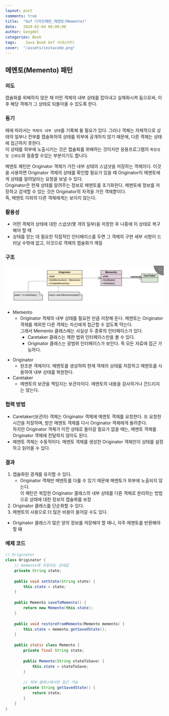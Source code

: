 ```yaml
---
layout: post
comments: true
title:  "Gof 디자인패턴_메멘토(Memento)"
date:   2020-02-04 00:00:00
author: Gongdel
categories: Book
tags:	 Java Book Gof 사내스터디
cover:  "/assets/instacode.png"
---
```

## 메멘토(Memento) 패턴
### 의도
캡슐화를 위배하지 않은 채 어떤 객체의 내부 상태를 잡아내고 실체화시켜 둠으로써, 이후 해당 객체가 그 상태로 되돌아올 수 있도록 한다.
### 동기
때에 따라서는 `객체의 내부 상태`를 기록해 둘 필요가 있다. 그러나 객체는 자체적으로 상태의 일부나 전부를 캡술화하여 상태를 외부에 공개하지 않기 때문에, 다른 객체는 상태에 접근하지 못한다.  
이 상태를 외부에 노출시키는 것은 캡슐화를 위배하는 것이지만 응용프로그램의 `확장성 및 신뢰도`와 절충할 수있는 부분이기도 합니다.  

메멘토 패턴은 Originator 객체가 가진 내부 상태의 스냅샷을 저장하는 객체이다. 이것을 사용하면 Originator 객체의 상태를 확인할 필요가 있을 때 Originator이 메멘토에게 상태를 알려달라는 요청을 보낼 수 있다.  
Originator은 현재 상태를 알려주는 정보로 메멘토를 초기화한다. 메멘토에 정보를 저장하고 검색할 수 있는 것은 Originator의 자격을 가진 객체뿐이다.  
즉, 메멘토 이외의 다른 객체에게는 보이지 않는다.  

### 활용성  
+ 어떤 객체의 상태에 대한 스냅샷(몇 개의 일부)을 저장한 후 나중에 이 상태로 복구해야 할 때
+ 상태를 얻는 데 필요한 직접적인 인터페이스를 두면 그 객체의 구현 세부 사항이 드러날 수밖에 없고, 이것으로 객체의 캡슐화가 깨질 

### 구조
![alt](/assets/gof/images/gof-design-patterns-memento.png)

+ Memento
	- Originator 객체의 내부 상태를 필요한 만큼 저장해 둔다. 메멘토는 Originator 객체를 제외한 다른 객체는 자신에게 접근할 수 없도록 막는다.    
	그래서 Memento 클래스에는 사실상 두 종류의 인터페이스가 있다.  
		- Caretaker 클래스는 제한 범위 인터페이스만을 볼 수 있다.
		- Originator 클래스는 광범위 인터페이스가 보인다. 즉 모든 자료에 접근 가능하다.  
- Originator
	- 원조본 객체이다. 메멘토를 생성하여 현재 객체의 상태를 저장하고 메멘토를 사용하여 내부 상태를 복원한다.  
- Caretaker
	- 메멘토의 보관을 책임지는 보관자이다. 메멘토의 내용을 검사하거나 건드리지는 않는다.  

### 협력 방법
+ Caretaker(보관자) 객체는 Originator 객체에 메멘토 객체를 요청한다. 또 요청한 시간을 저장하며, 받은 메멘토 객체를 다시 Originator 객체에게 돌려준다.  
	하지만 Originator 객체가 이전 상태로 돌아갈 필요가 없을 때는, 메멘토 객체를 Originator 객체에 전달하지 않아도 된다.  
+ 메멘토 객체는 수동적이다. 메멘토 객체를 생성한 Originator 객체만이 상태를 설정하고 읽어올 수 있다.  

### 결과
1. 캡슐화된 경계를 유지할 수 있다.
	- Originator 객체만 메멘토를 다룰 수 있기 때문에 메멘토가 외부에 노출되지 않는다.  
	이 패턴은 복잡한 Originator 클래스의 내부 상태를 다른 객체로 분리하는 방법으로 상태에 대한 정보의 캡슐화를 보장  
2. Originator 클래스를 단순화할 수 있다.  
3. 메멘토의 사용으로 더 많은 비용이 들어갈 수도 있다.  
-	Originator 클래스가 많은 양의 정보를 저장해야 할 때나, 자주 메멘토를 반환해야 할 떄

### 예제 코드
~~~java
// Originator
class Originator {
	// memento에 저장되는 상태값
	private String state;
	
	public void setState(String state) {
		this.state = state;
	}
	
	public Memento saveToMemento() {
		return new Memento(this.state);
	}
	
	public void restoreFromMemento(Memento memento) {
		this.state = memento.getSavedState();
	}
	
	public static class Memento {
		private final String state;
		
		public Memento(String stateToSave) {
			this.state = stateToSave;
		}
		
		// 외부 클래스에서만 접근 가능
		private String getSavedState() {
			return state;
		}
	}
}
~~~
